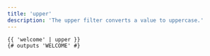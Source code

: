 ```yaml
---
title: 'upper'
description: 'The upper filter converts a value to uppercase.'
---
```


```canvas
{{ 'welcome' | upper }}
{# outputs 'WELCOME' #}
```
